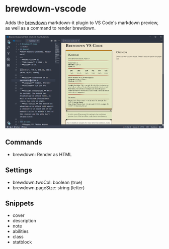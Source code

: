 # brewdown-vscode
Adds the [brewdown](https://github.com/trwolfe13/brewdown) markdown-it plugin to VS Code's markdown preview, as well as a command to render brewdown.

![preview](https://github.com/OfficerHalf/brewdown-vscode/raw/master/Preview.PNG)

## Commands
- brewdown: Render as HTML

## Settings
- brewdown.twoCol: boolean (true)
- brewdown.pageSize: string (letter)

## Snippets
- cover
- description
- note
- abilities
- class
- statblock
